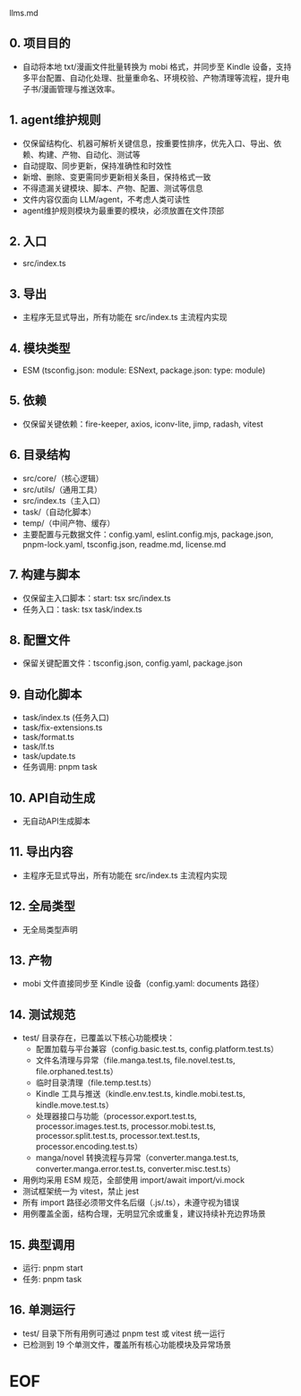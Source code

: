 llms.md

## 0. 项目目的

- 自动将本地 txt/漫画文件批量转换为 mobi 格式，并同步至 Kindle 设备，支持多平台配置、自动化处理、批量重命名、环境校验、产物清理等流程，提升电子书/漫画管理与推送效率。

## 1. agent维护规则

- 仅保留结构化、机器可解析关键信息，按重要性排序，优先入口、导出、依赖、构建、产物、自动化、测试等
- 自动提取、同步更新，保持准确性和时效性
- 新增、删除、变更需同步更新相关条目，保持格式一致
- 不得遗漏关键模块、脚本、产物、配置、测试等信息
- 文件内容仅面向 LLM/agent，不考虑人类可读性
- agent维护规则模块为最重要的模块，必须放置在文件顶部

## 2. 入口

- src/index.ts

## 3. 导出

- 主程序无显式导出，所有功能在 src/index.ts 主流程内实现

## 4. 模块类型

- ESM (tsconfig.json: module: ESNext, package.json: type: module)

## 5. 依赖

- 仅保留关键依赖：fire-keeper, axios, iconv-lite, jimp, radash, vitest

## 6. 目录结构

- src/core/（核心逻辑）
- src/utils/（通用工具）
- src/index.ts（主入口）
- task/（自动化脚本）
- temp/（中间产物、缓存）
- 主要配置与元数据文件：config.yaml, eslint.config.mjs, package.json, pnpm-lock.yaml, tsconfig.json, readme.md, license.md

## 7. 构建与脚本

- 仅保留主入口脚本：start: tsx src/index.ts
- 任务入口：task: tsx task/index.ts

## 8. 配置文件

- 保留关键配置文件：tsconfig.json, config.yaml, package.json

## 9. 自动化脚本

- task/index.ts (任务入口)
- task/fix-extensions.ts
- task/format.ts
- task/lf.ts
- task/update.ts
- 任务调用: pnpm task <name>

## 10. API自动生成

- 无自动API生成脚本

## 11. 导出内容

- 主程序无显式导出，所有功能在 src/index.ts 主流程内实现

## 12. 全局类型

- 无全局类型声明

## 13. 产物

- mobi 文件直接同步至 Kindle 设备（config.yaml: documents 路径）

## 14. 测试规范

- test/ 目录存在，已覆盖以下核心功能模块：
  - 配置加载与平台兼容（config.basic.test.ts, config.platform.test.ts）
  - 文件名清理与异常（file.manga.test.ts, file.novel.test.ts, file.orphaned.test.ts）
  - 临时目录清理（file.temp.test.ts）
  - Kindle 工具与推送（kindle.env.test.ts, kindle.mobi.test.ts, kindle.move.test.ts）
  - 处理器接口与功能（processor.export.test.ts, processor.images.test.ts, processor.mobi.test.ts, processor.split.test.ts, processor.text.test.ts, processor.encoding.test.ts）
  - manga/novel 转换流程与异常（converter.manga.test.ts, converter.manga.error.test.ts, converter.misc.test.ts）
- 用例均采用 ESM 规范，全部使用 import/await import/vi.mock
- 测试框架统一为 vitest，禁止 jest
- 所有 import 路径必须带文件名后缀（.js/.ts），未遵守视为错误
- 用例覆盖全面，结构合理，无明显冗余或重复，建议持续补充边界场景

## 15. 典型调用

- 运行: pnpm start
- 任务: pnpm task <name>

## 16. 单测运行

- test/ 目录下所有用例可通过 pnpm test 或 vitest 统一运行
- 已检测到 19 个单测文件，覆盖所有核心功能模块及异常场景


# EOF
